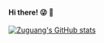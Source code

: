 #### Hi there! :stuck_out_tongue_winking_eye: :wave:

[![Zuguang's GitHub stats](https://github-readme-stats.vercel.app/api?username=ZgTong&count_private=true&show_icons=true&bg_color=90,#30e8bf,#ff8235&theme=dark-green)](https://github.com/ZgTong/github-readme-stats)
